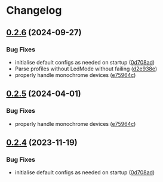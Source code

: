 # Changelog

## [0.2.6](https://github.com/mrcjkb/tuxedo-rs/compare/tailor_api-v0.2.5...tailor_api-v0.2.6) (2024-09-27)


### Bug Fixes

* initialise default configs as needed on startup ([0d708ad](https://github.com/mrcjkb/tuxedo-rs/commit/0d708adab1275e07868a3821fe4e27c84bf65ae5))
* Parse profiles without LedMode without failing ([d2e938e](https://github.com/mrcjkb/tuxedo-rs/commit/d2e938efd2e9e877e7eef9208cdc581b0e89e708))
* properly handle monochrome devices ([e75964c](https://github.com/mrcjkb/tuxedo-rs/commit/e75964c39daa3497fb0fac8ea1adc42f67a5fb6c))

## [0.2.5](https://github.com/AaronErhardt/tuxedo-rs/compare/tailor_api-v0.2.4...tailor_api-v0.2.5) (2024-04-01)


### Bug Fixes

* properly handle monochrome devices ([e75964c](https://github.com/AaronErhardt/tuxedo-rs/commit/e75964c39daa3497fb0fac8ea1adc42f67a5fb6c))

## [0.2.4](https://github.com/AaronErhardt/tuxedo-rs/compare/tailor_api-v0.2.3...tailor_api-v0.2.4) (2023-11-19)


### Bug Fixes

* initialise default configs as needed on startup ([0d708ad](https://github.com/AaronErhardt/tuxedo-rs/commit/0d708adab1275e07868a3821fe4e27c84bf65ae5))
